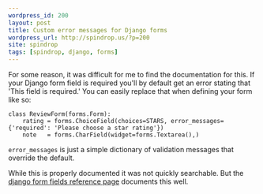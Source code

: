 ```yaml
---
wordpress_id: 200
layout: post
title: Custom error messages for Django forms
wordpress_url: http://spindrop.us/?p=200
site: spindrop
tags: [spindrop, django, forms]
---
```

For some reason, it was difficult for me to find the documentation for this.  If your Django form field is required you'll by default get an error stating that 'This field is required.'  You can easily replace that when defining your form like so:


	class ReviewForm(forms.Form):
	    rating = forms.ChoiceField(choices=STARS, error_messages={'required': 'Please choose a star rating'})
	    note   = forms.CharField(widget=forms.Textarea(),)
    
`error_messages` is just a simple dictionary of validation messages that override the default.

While this is properly documented it was not quickly searchable.  But the [django form fields reference page](http://docs.djangoproject.com/en/dev/ref/forms/fields/) documents this well.
